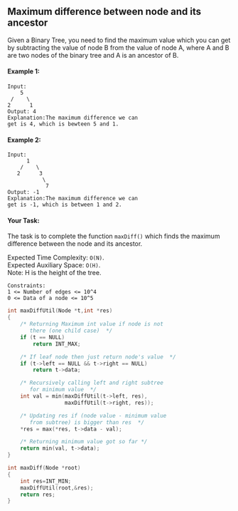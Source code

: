 ## Maximum difference between node and its ancestor

Given a Binary Tree, you need to find the maximum value which you can get by subtracting the value of node B from the value of node A, where A and B are two nodes of the binary tree and A is an ancestor of B.

#### Example 1:

```
Input:
    5
 /    \
2      1
Output: 4
Explanation:The maximum difference we can
get is 4, which is bewteen 5 and 1.
```

#### Example 2:

```
Input:
      1
    /    \
   2      3
           \
            7
Output: -1
Explanation:The maximum difference we can
get is -1, which is between 1 and 2.
```

#### Your Task:

The task is to complete the function `maxDiff()` which finds the maximum difference between the node and its ancestor.

Expected Time Complexity: `O(N)`.  
Expected Auxiliary Space: `O(H)`.  
Note: H is the height of the tree.

```
Constraints:
1 <= Number of edges <= 10^4
0 <= Data of a node <= 10^5
```

```c++
int maxDiffUtil(Node *t,int *res)
{
    /* Returning Maximum int value if node is not
       there (one child case)  */
    if (t == NULL)
        return INT_MAX;

    /* If leaf node then just return node's value  */
    if (t->left == NULL && t->right == NULL)
        return t->data;

    /* Recursively calling left and right subtree
       for minimum value  */
    int val = min(maxDiffUtil(t->left, res),
                  maxDiffUtil(t->right, res));

    /* Updating res if (node value - minimum value
       from subtree) is bigger than res  */
    *res = max(*res, t->data - val);

    /* Returning minimum value got so far */
    return min(val, t->data);
}

int maxDiff(Node *root)
{
    int res=INT_MIN;
    maxDiffUtil(root,&res);
    return res;
}
```
